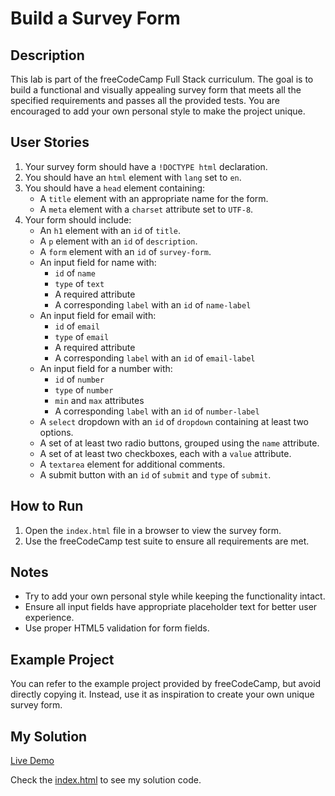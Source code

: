 # Build a Survey Form

## Description

This lab is part of the freeCodeCamp Full Stack curriculum. The goal is to build a functional and visually appealing survey form that meets all the specified requirements and passes all the provided tests. You are encouraged to add your own personal style to make the project unique.

## User Stories

1. Your survey form should have a `!DOCTYPE html` declaration.
2. You should have an `html` element with `lang` set to `en`.
3. You should have a `head` element containing:
   - A `title` element with an appropriate name for the form.
   - A `meta` element with a `charset` attribute set to `UTF-8`.
4. Your form should include:
   - An `h1` element with an `id` of `title`.
   - A `p` element with an `id` of `description`.
   - A `form` element with an `id` of `survey-form`.
   - An input field for name with:
     - `id` of `name`
     - `type` of `text`
     - A required attribute
     - A corresponding `label` with an `id` of `name-label`
   - An input field for email with:
     - `id` of `email`
     - `type` of `email`
     - A required attribute
     - A corresponding `label` with an `id` of `email-label`
   - An input field for a number with:
     - `id` of `number`
     - `type` of `number`
     - `min` and `max` attributes
     - A corresponding `label` with an `id` of `number-label`
   - A `select` dropdown with an `id` of `dropdown` containing at least two options.
   - A set of at least two radio buttons, grouped using the `name` attribute.
   - A set of at least two checkboxes, each with a `value` attribute.
   - A `textarea` element for additional comments.
   - A submit button with an `id` of `submit` and `type` of `submit`.

## How to Run

1. Open the `index.html` file in a browser to view the survey form.
2. Use the freeCodeCamp test suite to ensure all requirements are met.

## Notes

- Try to add your own personal style while keeping the functionality intact.
- Ensure all input fields have appropriate placeholder text for better user experience.
- Use proper HTML5 validation for form fields.

## Example Project

You can refer to the example project provided by freeCodeCamp, but avoid directly copying it. Instead, use it as inspiration to create your own unique survey form.

## My Solution

[Live Demo](https://mbahomaid.github.io/freeCodeCamp-labs/1-html/1-survey-form/)

Check the [index.html](https://github.com/mbahomaid/freeCodeCamp-labs/blob/main/1-html/1-survey-form/index.html) to see my solution code.
